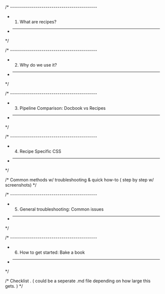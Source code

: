 /* --------------------------------------------
 * 1) What are recipes?
 * --------------------------------------------
 */

/* --------------------------------------------
 * 2) Why do we use it?
 * --------------------------------------------
 */

/* --------------------------------------------
 * 3) Pipeline Comparison: Docbook vs Recipes
 * --------------------------------------------
 */

/* --------------------------------------------
 * 4) Recipe Specific CSS
 * --------------------------------------------
 */

 /* Common methods w/ troubleshooting & quick how-to ( step by step w/ screenshots) */

/* --------------------------------------------
 * 5) General troubleshooting: Common issues
 * --------------------------------------------
 */

/* --------------------------------------------
 * 6) How to get started: Bake a book
 * --------------------------------------------
 */

 /* Checklist .  ( could be a seperate .md file depending on how large this gets. ) */
